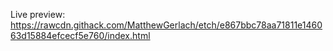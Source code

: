Live preview: https://rawcdn.githack.com/MatthewGerlach/etch/e867bbc78aa71811e146063d15884efcecf5e760/index.html
